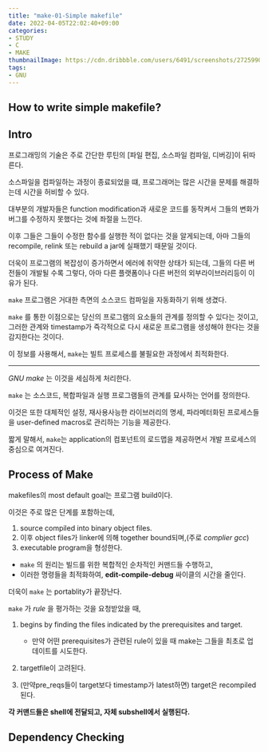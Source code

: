 ```yaml
---
title: "make-01-Simple makefile"
date: 2022-04-05T22:02:40+09:00
categories:
- STUDY
- C
- MAKE
thumbnailImage: https://cdn.dribbble.com/users/6491/screenshots/2725990/makefile-logo-selected.png
tags:
- GNU
---
```


How to write simple makefile?
-----------------------------

Intro
-----

프로그래밍의 기술은 주로 간단한 루틴의 [파일 편집, 소스파일 컴파일, 디버깅]이 뒤따른다.

소스파일을 컴파일하는 과정이 종료되었을 떄, 프로그래머는 많은 시간을 문제를 해결하는데 시간을 허비할 수 있다.

대부분의 개발자들은 function modification과 새로운 코드를 동작켜서 그들의 변화가 버그를 수정하지 못했다는 것에 좌절을 느낀다.

이후 그들은 그들이 수정한 함수를 실행한 적이 없다는 것을 알게되는데, 아마 그들의 recompile, relink 또는 rebuild a jar에 실패했기 때문일 것이다.

더욱이 프로그램의 복잡성이 증가하면서 에러에 취약한 상태가 되는데, 그들의 다른 버전들이 개발될 수록 그렇다, 아마 다른 플랫폼이나 다른 버전의 외부라이브러리등이 이유가 된다.

``make`` 프로그램은 거대한 측면의 소스코드 컴파일을 자동화하기 위해 생겼다.

``make`` 를 통한 이점으로는 당신의 프로그램의 요소들의 관계를 정의할 수 있다는 것이고, 그러한 관계와 timestamp가 즉각적으로 다시 새로운 프로그램을 생성해야 한다는 것을 감지한다는 것이다.

이 정보를 사용해서, ``make``는 빌트 프로세스를 불필요한 과정에서 최적화한다.
___

*GNU make* 는 이것을 세심하게 처리한다.

``make`` 는 소스코드, 복합파일과 실행 프로그램들의 관계를 묘사하는 언어를 정의한다.

이것은 또한 대체적인 설정, 재사용사능한 라이브러리의 명세, 파라메터화된 프로세스들을 user-defined macros로 관리하는 기능을 제공한다.

짧게 말해서, ``make``는 application의 컴포넌트의 로드맵을 제공하면서 개발 프로세스의 중심으로 여겨진다.

Process of Make
---------------

makefiles의 most default goal는 프로그램 build이다.

이것은 주로 많은 단계를 포함하는데,

1. source compiled into binary object files.
2. 이후 object files가 linker에 의해 together bound되며,(주로 *complier gcc*\)
3. executable program을 형성한다.

- ``make`` 의 원리는 빌드를 위한 복합적인 순차적인 커맨드들 수행하고, 
- 이러한 명령들을 최적화하여, **edit-compile-debug** 싸이클의 시간을 줄인다.

더욱이 ``make`` 는 portablity가 끝장난다.

``make`` 가 *rule* 을 평가하는 것을 요청받았을 때,

1. begins by finding the files indicated by the prerequisites and target.

   - 만약 어떤 prerequisites가 관련된 rule이 있을 때 make는 그들을 최초로 업데이트를 시도한다.

2. targetfile이 고려된다.
3. (만약pre_reqs들이 target보다 timestamp가 latest하면) target은 recompiled된다.

**각 커맨드들은 shell에 전달되고, 자체 subshell에서 실행된다.**


Dependency Checking
-------------------


